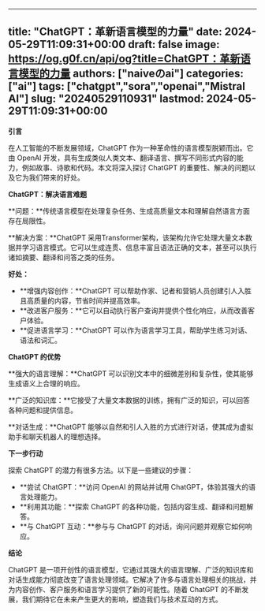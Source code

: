
---
title: "ChatGPT：革新语言模型的力量"
date: 2024-05-29T11:09:31+00:00
draft: false
image: https://og.g0f.cn/api/og?title=ChatGPT：革新语言模型的力量
authors: ["naiveのai"]
categories: ["ai"]
tags: ["chatgpt","sora","openai","Mistral AI"]
slug: "20240529110931"
lastmod: 2024-05-29T11:09:31+00:00
---
**引言**

在人工智能的不断发展领域，ChatGPT 作为一种革命性的语言模型脱颖而出。它由 OpenAI 开发，具有生成类似人类文本、翻译语言、撰写不同形式内容的能力，例如故事、诗歌和代码。本文将深入探讨 ChatGPT 的重要性、解决的问题以及它为我们带来的好处。

**ChatGPT：解决语言难题**

**问题：**传统语言模型在处理复杂任务、生成高质量文本和理解自然语言方面存在局限性。

**解决方案：**ChatGPT 采用Transformer架构，该架构允许它处理大量文本数据并学习语言模式。它可以生成连贯、信息丰富且语法正确的文本，甚至可以执行诸如摘要、翻译和问答之类的任务。

**好处：**

* **增强内容创作：**ChatGPT 可以帮助作家、记者和营销人员创建引人入胜且高质量的内容，节省时间并提高效率。
* **改进客户服务：**它可以自动执行客户查询并提供个性化响应，从而改善客户体验。
* **促进语言学习：**ChatGPT 可以作为语言学习工具，帮助学生练习对话、语法和词汇。

**ChatGPT 的优势**

**强大的语言理解：**ChatGPT 可以识别文本中的细微差别和复杂性，使其能够生成语义上合理的响应。

**广泛的知识库：**它接受了大量文本数据的训练，拥有广泛的知识，可以回答各种问题和提供信息。

**对话生成：**ChatGPT 能够以自然和引人入胜的方式进行对话，使其成为虚拟助手和聊天机器人的理想选择。

**下一步行动**

探索 ChatGPT 的潜力有很多方法。以下是一些建议的步骤：

* **尝试 ChatGPT：**访问 OpenAI 的网站并试用 ChatGPT，体验其强大的语言处理能力。
* **利用其功能：**探索 ChatGPT 的各种功能，包括内容生成、翻译和问题解答。
* **与 ChatGPT 互动：**参与与 ChatGPT 的对话，询问问题并观察它如何响应。

**结论**

ChatGPT 是一项开创性的语言模型，它通过其强大的语言理解、广泛的知识库和对话生成能力彻底改变了语言处理领域。它解决了许多与语言处理相关的挑战，并为内容创作、客户服务和语言学习提供了新的可能性。随着 ChatGPT 的不断发展，我们期待它在未来产生更大的影响，塑造我们与技术互动的方式。
